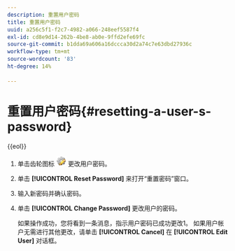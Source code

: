 ```yaml
---
description: 重置用户密码
title: 重置用户密码
uuid: a256c5f1-f2c7-4982-a066-248eef5587f4
exl-id: cd8e9d14-262b-4be8-ab0e-9ffd2efe69fc
source-git-commit: b1dda69a606a16dccca30d2a74c7e63dbd27936c
workflow-type: tm+mt
source-wordcount: '83'
ht-degree: 14%

---
```


# 重置用户密码{#resetting-a-user-s-password}

{{eol}}

1. 单击齿轮图标 ![](assets/edit_icon.png) 更改用户密码。
1. 单击 **[!UICONTROL Reset Password]** 来打开“重置密码”窗口。
1. 输入新密码并确认密码。
1. 单击 **[!UICONTROL Change Password]** 更改用户的密码。

   如果操作成功，您将看到一条消息，指示用户密码已成功更改1。 如果用户帐户无需进行其他更改，请单击 **[!UICONTROL Cancel]** 在 **[!UICONTROL Edit User]** 对话框。
